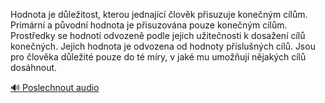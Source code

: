 
Hodnota je důležitost, kterou jednající člověk přisuzuje konečným cílům. Primární a původní hodnota je přisuzována pouze konečným cílům. Prostředky se hodnotí odvozeně podle jejich užitečnosti k dosažení cílů konečných. Jejich hodnota je odvozena od hodnoty příslušných cílů. Jsou pro člověka důležité pouze do té míry, v jaké mu umožňují nějakých cílů dosáhnout.

[🔊 Poslechnout audio](/data/7-paragraphs/audio/chapter_26/para_012-Hodnota-je-dleitost-kterou-jednajc-lovk-pi.mp3)
